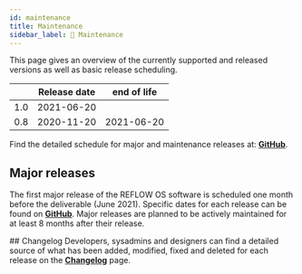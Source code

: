 ```yaml
---
id: maintenance
title: Maintenance
sidebar_label: 🌱 Maintenance
---
```


This page gives an overview of the currently supported and released versions as well as basic release scheduling.

|  | Release date | end of life |
|--|--|--|
| 1.0 | 2021-06-20| |
| 0.8| 2020-11-20| 2021-06-20 |

Find the detailed schedule for major and maintenance releases at: **[GitHub](https://github.com/dyne/zenpub)**.

## Major releases
The first major release of the REFLOW OS software is scheduled one month before the deliverable (June 2021). Specific dates for each release can be found on **[GitHub](https://github.com/dyne/zenpub)**.
Major releases are planned to be actively maintained for at least 8 months after their release.

## Changelog
Developers, sysadmins and designers can find a detailed source of what has been added, modified, fixed and deleted for each release on the **[Changelog](/docs/changelog)** page.